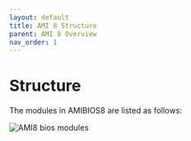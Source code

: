 ```yaml
---
layout: default
title: AMI 8 Structure
parent: AMI 8 Overview
nav_order: 1
---
```


# Structure

The modules in AMIBIOS8 are listed as follows:

![AMI8 bios modules](/test2/assets/images/ami8/ami8_modules.png)
